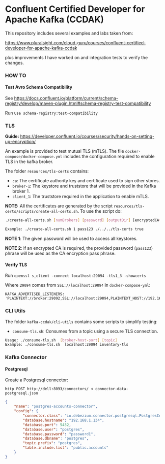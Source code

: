 # Confluent Certified Developer for Apache Kafka (CCDAK)

This repository includes several examples and labs taken from:

https://www.pluralsight.com/cloud-guru/courses/confluent-certified-developer-for-apache-kafka-ccdak

plus improvements I have worked on and integration tests to verify the changes.

### HOW TO

#### Test Avro Schema Compatibility

See https://docs.confluent.io/platform/current/schema-registry/develop/maven-plugin.html#schema-registry-test-compatibility

Run `Use schema-registry:test-compatibility`

### TLS

**Guide:** https://developer.confluent.io/courses/security/hands-on-setting-up-encryption/

An example is provided to test mutual TLS (mTLS). The file `docker-compose/docker-compose.yml` includes the configuration required to enable TLS in the kafka broker.

The folder `resources/tls-certs` contains:

* `ca`: The certificate authority key and certificate used to sign other stores.
* `broker-1`: The keystore and truststore that will be provided in the Kafka broker 1.
* `client_1`: The truststore required in the application to enable mTLS.

**NOTE:** All the certificates are generated by the script `resources/tls-certs/scripts/create-all-certs.sh`. To use the script do:

```bash
./create-all-certs.sh [numBrokers] [password] [outputDir] [encryptedCA(true/false)]

Example: ./create-all-certs.sh 1 pass123 ./../../tls-certs true

```
__NOTE 1__: The given password will be used to access all keystores.

__NOTE 2__: If an encrypted CA is required, the provided password (`pass123`) phrase will be used as the CA encryption pass phrase.

#### Verify TLS

Run `openssl s_client -connect localhost:29094 -tls1_3 -showcerts`

Where `29094` comes from `SSL://localhost:29094` in `docker-compose-yml`:


```
KAFKA_ADVERTISED_LISTENERS: 'PLAINTEXT://broker:29092,SSL://localhost:29094,PLAINTEXT_HOST://192.168.1.134:9092'
```

### CLI Utils

The folder `kafka-ccdak/cli-utils` contains some scripts to simplify testing:

 * `consume-tls.sh`: Consumes from a topic using a secure TLS connection.

```bash
Usage: ./consume-tls.sh  [broker-host-port] [topic]
Example: ./consume-tls.sh  localhost:29094 inventory-tls
```

### Kafka Connector

#### Postgresql

Create a Postgresql connector:

`http POST http://dell:8093/connectors/ < connector-data-postgresql.json`

```json
{
    "name": "postgres-accounts-connector",
    "config": {
        "connector.class": "io.debezium.connector.postgresql.PostgresConnector",
        "database.hostname": "192.168.1.134",
        "database.port": 5432,
        "database.user": "postgres",
        "database.password": "password1",
        "database.dbname": "postgres",
        "topic.prefix": "postgres",
        "table.include.list": "public.accounts"
    }
}
```
